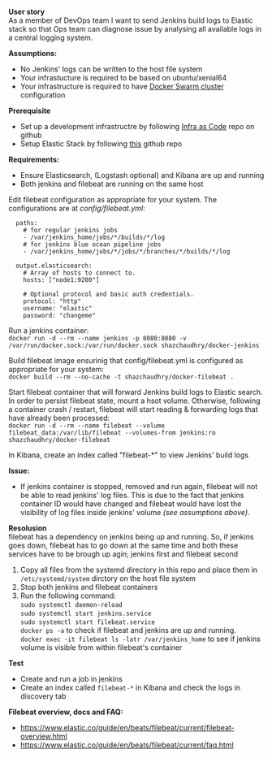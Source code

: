 **User story** <br>
As a member of DevOps team I want to send Jenkins build logs to Elastic stack so that Ops team can diagnose issue
by analysing all available logs in a central logging system.

**Assumptions:**
* No Jenkins' logs can be written to the host file system
* Your infrastucture is required to be based on ubuntu/xenial64
* Your infrastructure is required to have [Docker Swarm cluster](https://docs.docker.com/get-started/part4/#understanding-swarm-clusters) configuration

**Prerequisite**
* Set up a development infrastructre by following [Infra as Code](https://github.com/shazChaudhry/infra) repo on github
* Setup Elastic Stack by following [this](https://github.com/shazChaudhry/logging) github repo

**Requirements:**
- Ensure Elasticsearch, (Logstash optional) and Kibana are up and running
- Both jenkins and filebeat are running on the same host

Edit filebeat configuration as appropriate for your system. The configurations are at _config/filebeat.yml_:
```
  paths:
    # for regular jenkins jobs
    - /var/jenkins_home/jobs/*/builds/*/log
    # for jenkins blue ocean pipeline jobs
    - /var/jenkins_home/jobs/*/jobs/*/branches/*/builds/*/log

  output.elasticsearch:
    # Array of hosts to connect to.
    hosts: ["node1:9200"]

    # Optional protocol and basic auth credentials.
    protocol: "http"
    username: "elastic"
    password: "changeme"
```

Run a jenkins container: <br>
```docker run -d --rm --name jenkins -p 8080:8080 -v /var/run/docker.sock:/var/run/docker.sock shazchaudhry/docker-jenkins```


Build filebeat image ensurinig that config/filebeat.yml is configured as appropriate for your system: <br>
```docker build --rm --no-cache -t shazchaudhry/docker-filebeat .```

Start filebeat container that will forward Jenkins build logs to Elastic search. In order to persist filebeat state,
mount a hsot volume. Otherwise, following a container crash / restart, filebeat will start reading & forwarding logs
that have already been processed: <br>
```docker run -d --rm --name filebeat --volume filebeat_data:/var/lib/filebeat --volumes-from jenkins:ro shazchaudhry/docker-filebeat```

In Kibana, create an index called "filebeat-*" to view Jenkins' build logs<br>

**Issue:**
- If jenkins container is stopped, removed and run again, filebeat will not be able to read jenkins' log files. This is
due to the fact that jenkins container ID would have changed and filebeat would have lost the visibility of log files
inside jenkins' volume _(see assumptions above)_.

**Resolusion**<br>
filebeat has a dependency on jenkins being up and running. So, if jenkins goes down, filebeat has to go down at the same
time and both these services have to be brough up agin; jenkins first and filebeat second
1. Copy all files from the systemd directory in this repo and place them in `/etc/systemd/system` dirctory on the host
file system
2. Stop both jenkins and filebeat containers
3. Run the following command: <br>
 `sudo systemctl daemon-reload`<br>
 `sudo systemctl start jenkins.service`<br>
 `sudo systemctl start filebeat.service`<br>
 `docker ps -a` to check if filebeat and jenkins are up and running. <br>
  `docker exec -it filebeat ls -latr /var/jenkins_home` to see if jenkins volume is visible from within filebeat's
  container<br>

**Test**
- Create and run a job in jenkins
- Create an index called `filebeat-*` in Kibana and check the logs in discovery tab


**Filebeat overview, docs and FAQ:**
- https://www.elastic.co/guide/en/beats/filebeat/current/filebeat-overview.html
- https://www.elastic.co/guide/en/beats/filebeat/current/faq.html
